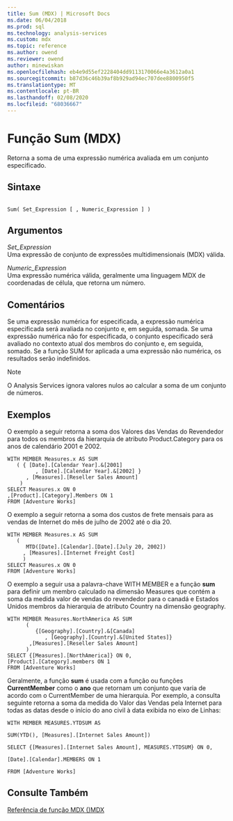 ```yaml
---
title: Sum (MDX) | Microsoft Docs
ms.date: 06/04/2018
ms.prod: sql
ms.technology: analysis-services
ms.custom: mdx
ms.topic: reference
ms.author: owend
ms.reviewer: owend
author: minewiskan
ms.openlocfilehash: eb4e9d55ef2228404dd9113170066e4a3612a0a1
ms.sourcegitcommit: b87d36c46b39af8b929ad94ec707dee8800950f5
ms.translationtype: MT
ms.contentlocale: pt-BR
ms.lasthandoff: 02/08/2020
ms.locfileid: "68036667"
---
```

# <a name="sum-mdx"></a>Função Sum (MDX)


  Retorna a soma de uma expressão numérica avaliada em um conjunto especificado.  
  
## <a name="syntax"></a>Sintaxe  
  
```  
  
Sum( Set_Expression [ , Numeric_Expression ] )  
```  
  
## <a name="arguments"></a>Argumentos  
 *Set_Expression*  
 Uma expressão de conjunto de expressões multidimensionais (MDX) válida.  
  
 *Numeric_Expression*  
 Uma expressão numérica válida, geralmente uma linguagem MDX de coordenadas de célula, que retorna um número.  
  
## <a name="remarks"></a>Comentários  
 Se uma expressão numérica for especificada, a expressão numérica especificada será avaliada no conjunto e, em seguida, somada. Se uma expressão numérica não for especificada, o conjunto especificado será avaliado no contexto atual dos membros do conjunto e, em seguida, somado. Se a função SUM for aplicada a uma expressão não numérica, os resultados serão indefinidos.  
  
> [!NOTE]  
>  O Analysis Services ignora valores nulos ao calcular a soma de um conjunto de números.  
  
## <a name="examples"></a>Exemplos  
 O exemplo a seguir retorna a soma dos Valores das Vendas do Revendedor para todos os membros da hierarquia de atributo Product.Category para os anos de calendário 2001 e 2002.  
  
```  
WITH MEMBER Measures.x AS SUM  
   ( { [Date].[Calendar Year].&[2001]  
         , [Date].[Calendar Year].&[2002] }  
      , [Measures].[Reseller Sales Amount]  
    )  
SELECT Measures.x ON 0  
,[Product].[Category].Members ON 1  
FROM [Adventure Works]  
```  
  
 O exemplo a seguir retorna a soma dos custos de frete mensais para as vendas de Internet do mês de julho de 2002 até o dia 20.  
  
```  
WITH MEMBER Measures.x AS SUM   
   (  
      MTD([Date].[Calendar].[Date].[July 20, 2002])  
     , [Measures].[Internet Freight Cost]  
     )  
SELECT Measures.x ON 0  
FROM [Adventure Works]  
```  
  
 O exemplo a seguir usa a palavra-chave WITH MEMBER e a função **sum** para definir um membro calculado na dimensão Measures que contém a soma da medida valor de vendas do revendedor para o canadá e Estados Unidos membros da hierarquia de atributo Country na dimensão geography.  
  
```  
WITH MEMBER Measures.NorthAmerica AS SUM   
      (  
         {[Geography].[Country].&[Canada]  
            , [Geography].[Country].&[United States]}  
       ,[Measures].[Reseller Sales Amount]  
      )  
SELECT {[Measures].[NorthAmerica]} ON 0,  
[Product].[Category].members ON 1  
FROM [Adventure Works]  
```  
  
 Geralmente, a função **sum** é usada com a função ou funções **CurrentMember** como o **ano** que retornam um conjunto que varia de acordo com o CurrentMember de uma hierarquia. Por exemplo, a consulta seguinte retorna a soma da medida do Valor das Vendas pela Internet para todas as datas desde o início do ano civil à data exibida no eixo de Linhas:  
  
 `WITH MEMBER MEASURES.YTDSUM AS`  
  
 `SUM(YTD(), [Measures].[Internet Sales Amount])`  
  
 `SELECT {[Measures].[Internet Sales Amount], MEASURES.YTDSUM} ON 0,`  
  
 `[Date].[Calendar].MEMBERS ON 1`  
  
 `FROM [Adventure Works]`  
  
## <a name="see-also"></a>Consulte Também  
 [Referência de função MDX &#40;&#41;MDX](../mdx/mdx-function-reference-mdx.md)  
  
  
